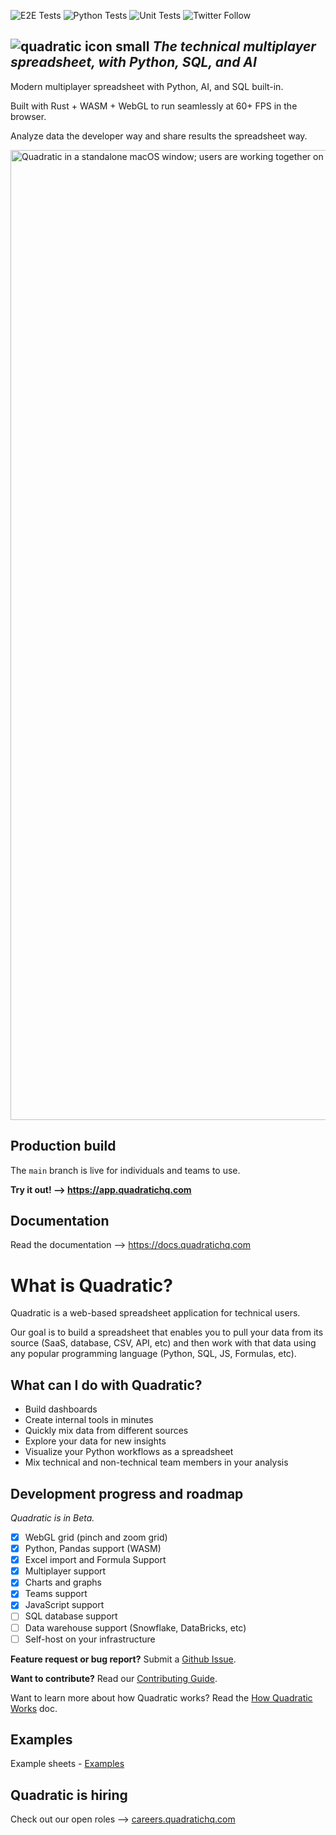 ![E2E Tests](https://github.com/quadratichq/quadratic/actions/workflows/test-e2e.yml/badge.svg) ![Python Tests](https://github.com/quadratichq/quadratic/actions/workflows/test-python.yml/badge.svg) ![Unit Tests](https://github.com/quadratichq/quadratic/actions/workflows/test-unit.yml/badge.svg)
![Twitter Follow](https://img.shields.io/twitter/follow/QuadraticHQ)

## ![quadratic icon small](https://user-images.githubusercontent.com/3479421/162039117-02f85f2c-e382-4ed8-ac39-64efab17a144.svg) **_The technical multiplayer spreadsheet, with Python, SQL, and AI_**

Modern multiplayer spreadsheet with Python, AI, and SQL built-in.

Built with Rust + WASM + WebGL to run seamlessly at 60+ FPS in the browser.

Analyze data the developer way and share results the spreadsheet way.

<img width="1552" alt="Quadratic in a standalone macOS window; users are working together on a spreadsheet to measure the life expectancy in Canada." src="https://github.com/quadratichq/quadratic/assets/146771258/35724976-5d2b-46f9-b9e9-3fe19468b1af">

## Production build

The `main` branch is live for individuals and teams to use.

**Try it out! ⟶ <https://app.quadratichq.com>**

## Documentation

Read the documentation ⟶ <https://docs.quadratichq.com>

# What is Quadratic?

Quadratic is a web-based spreadsheet application for technical users.

Our goal is to build a spreadsheet that enables you to pull your data from its source (SaaS, database, CSV, API, etc) and then work with that data using any popular programming language (Python, SQL, JS, Formulas, etc).

## What can I do with Quadratic?

- Build dashboards
- Create internal tools in minutes
- Quickly mix data from different sources
- Explore your data for new insights
- Visualize your Python workflows as a spreadsheet
- Mix technical and non-technical team members in your analysis

## Development progress and roadmap

_Quadratic is in Beta._

- [x] WebGL grid (pinch and zoom grid)
- [x] Python, Pandas support (WASM)
- [x] Excel import and Formula Support
- [x] Multiplayer support
- [x] Charts and graphs
- [x] Teams support
- [x] JavaScript support
- [ ] SQL database support
- [ ] Data warehouse support (Snowflake, DataBricks, etc)
- [ ] Self-host on your infrastructure

**Feature request or bug report?** Submit a [Github Issue](https://github.com/quadratichq/quadratic/issues/new/choose/).

**Want to contribute?** Read our [Contributing Guide](./CONTRIBUTING.md).

Want to learn more about how Quadratic works? Read the [How Quadratic Works](./docs/how_quadratic_works.md) doc.


## Examples

Example sheets - [Examples](https://www.quadratichq.com/examples)

## Quadratic is hiring

Check out our open roles ⟶ [careers.quadratichq.com](https://careers.quadratichq.com)
